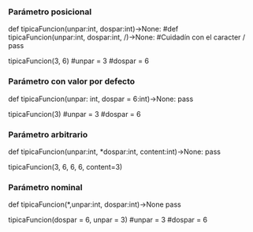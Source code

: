 ### Parámetro posicional
def tipicaFuncion(unpar:int, dospar:int)->None:
#def tipicaFuncion(unpar:int, dospar:int, /)->None:      #Cuidadín con el caracter /
    pass

tipicaFuncion(3, 6)
#unpar = 3
#dospar = 6


### Parámetro con valor por defecto
def tipicaFuncion(unpar: int, dospar = 6:int)->None:
    pass

tipicaFuncion(3)
#unpar = 3
#dospar = 6

### Parámetro arbitrario
def tipicaFuncion(unpar:int, *dospar:int, content:int)->None:
    pass

tipicaFuncion(3, 6, 6, 6, content=3)

### Parámetro nominal
def tipicaFuncion(*,unpar:int, dospar:int)->None
    pass

tipicaFuncion(dospar = 6, unpar = 3)
#unpar = 3
#dospar = 6